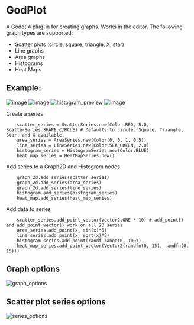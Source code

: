 # GodPlot
A Godot 4 plug-in for creating graphs. Works in the editor. The following graph types are supported:
- Scatter plots (circle, square, triangle, X, star)
- Line graphs
- Area graphs
- Histograms
- Heat Maps

## Example: 
![image](https://github.com/user-attachments/assets/802e9948-ab4a-478c-9842-6243ba98755a)
![image](https://github.com/user-attachments/assets/bb2eedf6-a28c-4c8a-8a12-dc7f6caac801)
![histogram_preview](https://github.com/user-attachments/assets/6667412d-f1d6-40c2-9db1-74da5e86cb28)
![image](https://github.com/user-attachments/assets/6327b906-348a-4711-96dd-047526f320a9)

Create a series

```GDScript
	scatter_series = ScatterSeries.new(Color.RED, 5.0, ScatterSeries.SHAPE.CIRCLE) # Defaults to circle. Square, Triangle, Star, and X available.   
	area_series = AreaSeries.new(Color(0, 0, 1, 0.5))
	line_series = LineSeries.new(Color.SEA_GREEN, 2.0)
	histogram_series = HistogramSeries.new(Color.BLUE)
	heat_map_series = HeatMapSeries.new()
```
Add series to a Graph2D and Histogram nodes
```GDScript
	graph_2d.add_series(scatter_series)
	graph_2d.add_series(area_series)	
	graph_2d.add_series(line_series)
	histogram.add_series(histogram_series)
	heat_map.add_series(heat_map_series)
```
Add data to series
```GDScript
	scatter_series.add_point_vector(Vector2.ONE * 10) # add_point() and add_point_vector() work on all 2D series
	area_series.add_point(x, sin(x)*5)
	line_series.add_point(x, sqrt(x)*5)
	histogram_series.add_point(randf_range(0, 100))
	heat_map_series.add_point_vector(Vector2(randfn(0, 15), randfn(0, 15)))
```
## Graph options
![graph_options](https://github.com/user-attachments/assets/8cff2d7f-158b-44d2-85b5-2fe64e9d0cd0)

## Scatter plot series options
![series_options](https://github.com/user-attachments/assets/7a9f8c7d-a58d-4637-9bfb-0123a08101bc)
